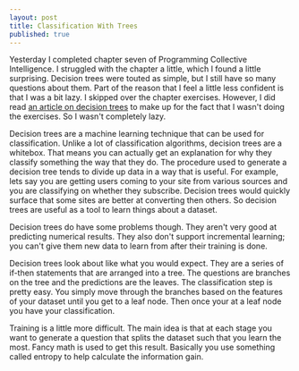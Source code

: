 ```yaml
---
layout: post
title: Classification With Trees
published: true
---
```

Yesterday I completed chapter seven of Programming Collective Intelligence. I
struggled with the chapter a little, which I found a little surprising.
Decision trees were touted as simple, but I still have so many questions about
them. Part of the reason that I feel a little less confident is that I was a
bit lazy. I skipped over the chapter exercises. However, I did read
[an article on decision trees](http://www.onlamp.com/lpt/a/6464) to make up for
the fact that I wasn't doing the exercises. So I wasn't completely lazy.

Decision trees are a machine learning technique that can be used for
classification. Unlike a lot of classification algorithms, decision trees are a
whitebox. That means you can actually get an explanation for why they classify
something the way that they do. The procedure used to generate a decision tree
tends to divide up data in a way that is useful. For example, lets say you are
getting users coming to your site from various sources and you are classifying
on whether they subscribe. Decision trees would quickly surface that some
sites are better at converting then others. So decision trees are useful as a
tool to learn things about a dataset.

Decision trees do have some problems though. They aren't very good at
predicting numerical results. They also don't support incremental learning;
you can't give them new data to learn from after their training is done.

Decision trees look about like what you would expect. They are a series of
if-then statements that are arranged into a tree. The questions are branches
on the tree and the predictions are the leaves. The classification step is
pretty easy. You simply move through the branches based on the features of
your dataset until you get to a leaf node. Then once your at a leaf node you
have your classification.

Training is a little more difficult. The main idea is that at each stage you
want to generate a question that splits the dataset such that you learn the
most. Fancy math is used to get this result. Basically you use something
called entropy to help calculate the information gain.
